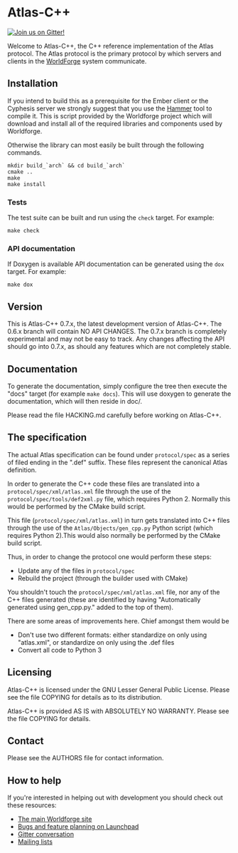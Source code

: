 # Atlas-C++

[![Join us on Gitter!](https://badges.gitter.im/Worldforge.svg)](https://gitter.im/Worldforge/Lobby)

Welcome to Atlas-C++, the C++ reference implementation of the Atlas protocol. The Atlas protocol is the primary protocol
 by which servers and clients in the [WorldForge](http://worldforge.org/ "The main Worldforge site") system communicate.

## Installation

If you intend to build this as a prerequisite for the Ember client or the Cyphesis server we strongly suggest that you 
use the [Hammer](http://wiki.worldforge.org/wiki/Hammer_Script "The Hammer script") tool to compile it.
This is script provided by the Worldforge project which will download and install all of the required libraries and 
components used by Worldforge.

Otherwise the library can most easily be built through the following commands.
```
mkdir build_`arch` && cd build_`arch`
cmake ..
make
make install
```

### Tests

The test suite can be built and run using the ```check``` target. For example:

```
make check
```

### API documentation

If Doxygen is available API documentation can be generated using the ```dox``` target. For example:

```
make dox
```

## Version

This is Atlas-C++ 0.7.x, the latest development version of Atlas-C++. The
0.6.x branch will contain NO API CHANGES. The 0.7.x branch is completely
experimental and may not be easy to track. Any changes affecting the API
should go into 0.7.x, as should any features which are not completely
stable.

## Documentation

To generate the documentation, simply configure the tree then execute the "docs" target (for example ```make docs```). 
This will use doxygen to generate the documentation, which will then reside in doc/.

Please read the file HACKING.md carefully before working on Atlas-C++.

## The specification

The actual Atlas specification can be found under ```protocol/spec``` as a series of filed ending in the ".def" suffix. These files represent the canonical Atlas definition.

In order to generate the C++ code these files are translated into a ```protocol/spec/xml/atlas.xml``` file through the use of the ```protocol/spec/tools/def2xml.py``` file, which requires Python 2. Normally this would be performed by the CMake build script.

This file (```protocol/spec/xml/atlas.xml```) in turn gets translated into C++ files through the use of the ```Atlas/Objects/gen_cpp.py``` Python script (which requires Python 2).This would also normally be performed by the CMake build script. 

Thus, in order to change the protocol one would perform these steps:
 * Update any of the files in ```protocol/spec```
 * Rebuild the project (through the builder used with CMake)
 
You shouldn't touch the ```protocol/spec/xml/atlas.xml``` file, nor any of the C++ files generated (these are identified by having "Automatically generated using gen_cpp.py." added to the top of them).
 
There are some areas of improvements here. Chief amongst them would be
 * Don't use two different formats: either standardize on only using "atlas.xml", or standardize on only using the .def files
 * Convert all code to Python 3 

## Licensing

Atlas-C++ is licensed under the GNU Lesser General Public License. Please see
the file COPYING for details as to its distribution.

Atlas-C++ is provided AS IS with ABSOLUTELY NO WARRANTY. Please see the file
COPYING for details.

## Contact

Please see the AUTHORS file for contact information.

## How to help

If you're interested in helping out with development you should check out these resources:

* [The main Worldforge site](http://worldforge.org/ "The main Worldforge site")
* [Bugs and feature planning on Launchpad](https://launchpad.net/atlas-cpp "Atlas-C++ Launchpad entry")
* [Gitter conversation](https://gitter.im/Worldforge/Lobby "Gitter conversation")
* [Mailing lists](http://mail.worldforge.org/lists/listinfo/ "Mailing lists")
